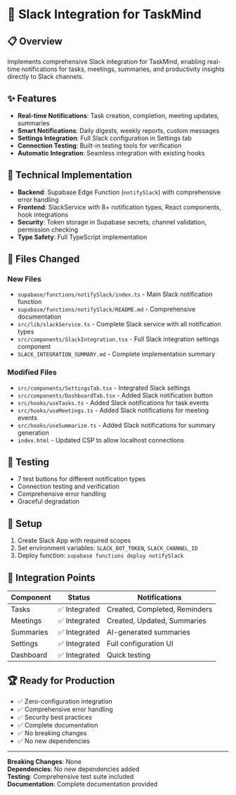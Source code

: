 # 🚀 Slack Integration for TaskMind

## 📋 Overview
Implements comprehensive Slack integration for TaskMind, enabling real-time notifications for tasks, meetings, summaries, and productivity insights directly to Slack channels.

## ✨ Features
- **Real-time Notifications**: Task creation, completion, meeting updates, summaries
- **Smart Notifications**: Daily digests, weekly reports, custom messages
- **Settings Integration**: Full Slack configuration in Settings tab
- **Connection Testing**: Built-in testing tools for verification
- **Automatic Integration**: Seamless integration with existing hooks

## 🔧 Technical Implementation
- **Backend**: Supabase Edge Function (`notifySlack`) with comprehensive error handling
- **Frontend**: SlackService with 8+ notification types, React components, hook integrations
- **Security**: Token storage in Supabase secrets, channel validation, permission checking
- **Type Safety**: Full TypeScript implementation

## 📁 Files Changed
### New Files
- `supabase/functions/notifySlack/index.ts` - Main Slack notification function
- `supabase/functions/notifySlack/README.md` - Comprehensive documentation
- `src/lib/slackService.ts` - Complete Slack service with all notification types
- `src/components/SlackIntegration.tsx` - Full Slack integration settings component
- `SLACK_INTEGRATION_SUMMARY.md` - Complete implementation summary

### Modified Files
- `src/components/SettingsTab.tsx` - Integrated Slack settings
- `src/components/DashboardTab.tsx` - Added Slack notification button
- `src/hooks/useTasks.ts` - Added Slack notifications for task events
- `src/hooks/useMeetings.ts` - Added Slack notifications for meeting events
- `src/hooks/useSummarize.ts` - Added Slack notifications for summary generation
- `index.html` - Updated CSP to allow localhost connections

## 🧪 Testing
- 7 test buttons for different notification types
- Connection testing and verification
- Comprehensive error handling
- Graceful degradation

## 🚀 Setup
1. Create Slack App with required scopes
2. Set environment variables: `SLACK_BOT_TOKEN`, `SLACK_CHANNEL_ID`
3. Deploy function: `supabase functions deploy notifySlack`

## 🎯 Integration Points
| Component | Status | Notifications |
|-----------|--------|---------------|
| Tasks | ✅ Integrated | Created, Completed, Reminders |
| Meetings | ✅ Integrated | Created, Updated, Summaries |
| Summaries | ✅ Integrated | AI-generated summaries |
| Settings | ✅ Integrated | Full configuration UI |
| Dashboard | ✅ Integrated | Quick testing |

## 🏆 Ready for Production
- ✅ Zero-configuration integration
- ✅ Comprehensive error handling
- ✅ Security best practices
- ✅ Complete documentation
- ✅ No breaking changes
- ✅ No new dependencies

---

**Breaking Changes**: None  
**Dependencies**: No new dependencies added  
**Testing**: Comprehensive test suite included  
**Documentation**: Complete documentation provided 